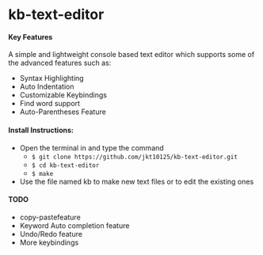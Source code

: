# kb-text-editor

#### Key Features
A simple and lightweight console based text editor which supports some of the advanced features such as: <br />
  + Syntax Highlighting <br />
  + Auto Indentation <br />
  + Customizable Keybindings <br />
  + Find word support
  + Auto-Parentheses Feature



#### Install Instructions:
  + Open the terminal in and type the command
    + `$ git clone https://github.com/jkt10125/kb-text-editor.git`
    + `$ cd kb-text-editor`
    + `$ make`
  + Use the file named kb to make new text files or to edit the existing ones




#### TODO
  + copy-pastefeature
  + Keyword Auto completion feature
  + Undo/Redo feature
  + More keybindings
